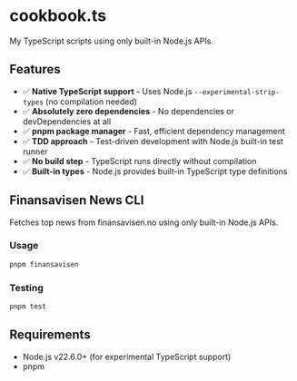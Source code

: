 # cookbook.ts

My TypeScript scripts using only built-in Node.js APIs.

## Features

- ✅ **Native TypeScript support** - Uses Node.js `--experimental-strip-types` (no compilation needed)
- ✅ **Absolutely zero dependencies** - No dependencies or devDependencies at all
- ✅ **pnpm package manager** - Fast, efficient dependency management
- ✅ **TDD approach** - Test-driven development with Node.js built-in test runner
- ✅ **No build step** - TypeScript runs directly without compilation
- ✅ **Built-in types** - Node.js provides built-in TypeScript type definitions

## Finansavisen News CLI

Fetches top news from finansavisen.no using only built-in Node.js APIs.

### Usage

```bash
pnpm finansavisen
```

### Testing

```bash
pnpm test
```

## Requirements

- Node.js v22.6.0+ (for experimental TypeScript support)
- pnpm
